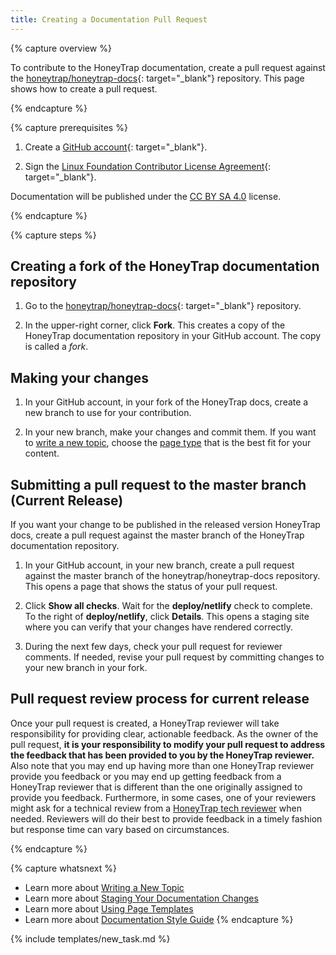 ```yaml
---
title: Creating a Documentation Pull Request
---
```


{% capture overview %}

To contribute to the HoneyTrap documentation, create a pull request against the
[honeytrap/honeytrap-docs](https://github.com/honeytrap/honeytrap-docs){: target="_blank"}
repository. This page shows how to create a pull request.

{% endcapture %}

{% capture prerequisites %}

1. Create a [GitHub account](https://github.com){: target="_blank"}.

1. Sign the
[Linux Foundation Contributor License Agreement](https://identity.linuxfoundation.org/projects/cncf){: target="_blank"}.

Documentation will be published under the [CC BY SA 4.0](https://github.com/honeytrap/honeytrap-docs/blob/master/LICENSE) license.

{% endcapture %}

{% capture steps %}

## Creating a fork of the HoneyTrap documentation repository

1. Go to the
[honeytrap/honeytrap-docs](https://github.com/honeytrap/honeytrap-docs){: target="_blank"}
repository.

1. In the upper-right corner, click **Fork**. This creates a copy of the
HoneyTrap documentation repository in your GitHub account. The copy
is called a *fork*.

## Making your changes

1. In your GitHub account, in your fork of the HoneyTrap docs, create
a new branch to use for your contribution.

1. In your new branch, make your changes and commit them. If you want to
[write a new topic](/docs/home/contribute/write-new-topic/),
choose the
[page type](/docs/home/contribute/page-templates/)
that is the best fit for your content.

## Submitting a pull request to the master branch (Current Release)

If you want your change to be published in the released version HoneyTrap docs,
create a pull request against the master branch of the HoneyTrap
documentation repository.

1. In your GitHub account, in your new branch, create a pull request
against the master branch of the honeytrap/honeytrap-docs
repository. This opens a page that shows the status of your pull request.

1. Click **Show all checks**. Wait for the **deploy/netlify** check to complete.
To the right of **deploy/netlify**, click **Details**. This opens a staging
site where you can verify that your changes have rendered correctly.

1. During the next few days, check your pull request for reviewer comments.
If needed, revise your pull request by committing changes to your
new branch in your fork.

<!--
## Submitting a pull request to the &lt;vnext&gt; branch (Upcoming Release)

If your documentation change should not be released until the next release of
the Kubernetes product, create a pull request against the &lt;vnext&gt; branch
of the Kubernetes documentation repository. The &lt;vnext&gt; branch has the
form `release-<version-number>`, for example release-1.5.

1. In your GitHub account, in your new branch, create a pull request
against the &lt;vnext&gt; branch of the kubernetes/website
repository. This opens a page that shows the status of your pull request.

1. Click **Show all checks**. Wait for the **deploy/netlify** check to complete.
To the right of **deploy/netlify**, click **Details**. This opens a staging
site where you can verify that your changes have rendered correctly.

1. During the next few days, check your pull request for reviewer comments.
If needed, revise your pull request by committing changes to your
new branch in your fork.

The staging site for the upcoming Kubernetes release is here:
[http://kubernetes-io-vnext-staging.netlify.com/](http://kubernetes-io-vnext-staging.netlify.com/).
The staging site reflects the current state of what's been merged in the
release branch, or in other words, what the docs will look like for the
next upcoming release. It's automatically updated as new PRs get merged.
-->

<!-- ## Pull request review process for both Current and Upcoming Releases -->

## Pull request review process for current release

Once your pull request is created, a HoneyTrap reviewer will take responsibility for providing clear, actionable feedback.  As the owner of the pull request, **it is your responsibility to modify your pull request to address the feedback that has been provided to you by the HoneyTrap reviewer.**  Also note that you may end up having more than one HoneyTrap reviewer provide you feedback or you may end up getting feedback from a HoneyTrap reviewer that is different than the one originally assigned to provide you feedback.  Furthermore, in some cases, one of your reviewers might ask for a technical review from a [HoneyTrap tech reviewer](https://github.com/honeytrap/honeytrap-docs/wiki/Tech-reviewers) when needed.  Reviewers will do their best to provide feedback in a timely fashion but response time can vary based on circumstances.

{% endcapture %}

{% capture whatsnext %}
* Learn more about [Writing a New Topic](/docs/home/contribute/write-new-topic/)
* Learn more about [Staging Your Documentation Changes](/docs/home/contribute/stage-documentation-changes/)
* Learn more about [Using Page Templates](/docs/home/contribute/page-templates/)
* Learn more about [Documentation Style Guide](/docs/home/contribute/style-guide/)
{% endcapture %}

{% include templates/new_task.md %}
